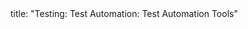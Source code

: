 <frontmatter>
title: "Testing: Test Automation: Test Automation Tools"
</frontmatter>

<include src="unit-inPage-asFlat.md" boilerplate />